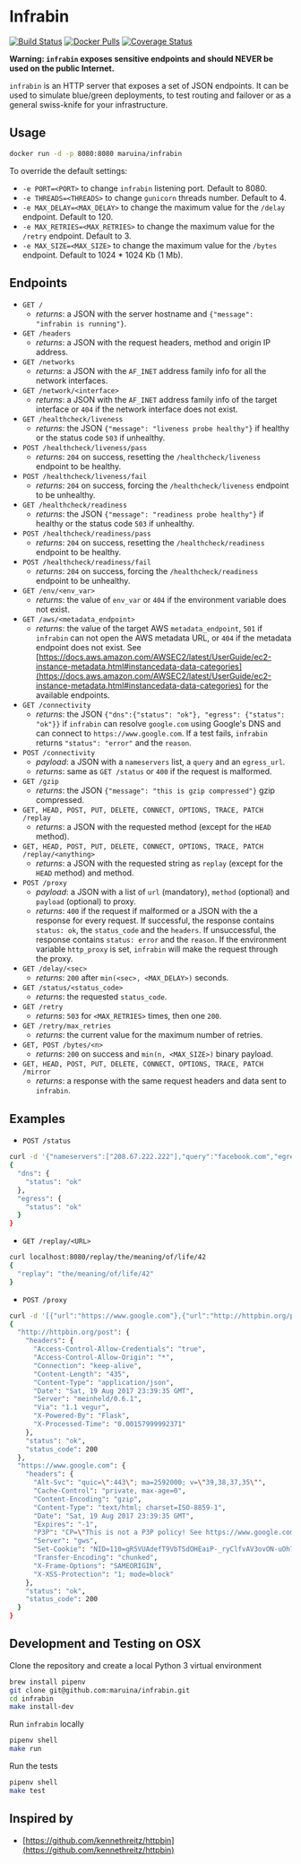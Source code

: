 # Infrabin

[![Build Status](https://travis-ci.org/maruina/infrabin.svg?branch=master)](https://travis-ci.org/maruina/infrabin)
[![Docker Pulls](https://img.shields.io/docker/pulls/maruina/infrabin.svg)](https://hub.docker.com/r/maruina/infrabin/)
[![Coverage Status](https://coveralls.io/repos/github/maruina/infrabin/badge.svg?branch=master)](https://coveralls.io/github/maruina/infrabin?branch=master)

**Warning: `infrabin` exposes sensitive endpoints and should NEVER be used on the public Internet.**

`infrabin` is an HTTP server that exposes a set of JSON endpoints. It can be used to simulate blue/green deployments, to test routing and failover or as a general swiss-knife for your infrastructure.

## Usage

```bash
docker run -d -p 8080:8080 maruina/infrabin
```

To override the default settings:

* `-e PORT=<PORT>` to change `infrabin` listening port. Default to 8080.
* `-e THREADS=<THREADS>` to change `gunicorn` threads number. Default to 4.
* `-e MAX_DELAY=<MAX_DELAY>` to change the maximum value for the `/delay` endpoint. Default to 120.
* `-e MAX_RETRIES=<MAX_RETRIES>` to change the maximum value for the `/retry` endpoint. Default to 3.
* `-e MAX_SIZE=<MAX_SIZE>` to change the maximum value for the `/bytes` endpoint. Default to 1024 * 1024 Kb (1 Mb).

## Endpoints

* `GET /`
  * _returns_: a JSON with the server hostname and `{"message": "infrabin is running"}`.
* `GET /headers`
  * _returns_: a JSON with the request headers, method and origin IP address.
* `GET /networks`
  * _returns_: a JSON with the `AF_INET` address family info for all the network interfaces.
* `GET /network/<interface>`
  * _returns_: a JSON with the `AF_INET` address family info of the target interface or `404` if the network interface does not exist.
* `GET /healthcheck/liveness`
  * _returns_: the JSON `{"message": "liveness probe healthy"}` if healthy or the status code `503` if unhealthy.
* `POST /healthcheck/liveness/pass`
  * _returns_: `204` on success, resetting the `/healthcheck/liveness` endpoint to be healthy.
* `POST /healthcheck/liveness/fail`
  * _returns_: `204` on success, forcing the `/healthcheck/liveness` endpoint to be unhealthy.
* `GET /healthcheck/readiness`
  * _returns_: the JSON `{"message": "readiness probe healthy"}` if healthy or the status code `503` if unhealthy.
* `POST /healthcheck/readiness/pass`
  * _returns_: `204` on success, resetting the `/healthcheck/readiness` endpoint to be healthy.
* `POST /healthcheck/readiness/fail`
  * _returns_: `204` on success, forcing the `/healthcheck/readiness` endpoint to be unhealthy.
* `GET /env/<env_var>`
  * _returns_: the value of `env_var` or `404` if the environment variable does not exist.
* `GET /aws/<metadata_endpoint>`
  * _returns_: the value of the target AWS `metadata_endpoint`, `501` if `infrabin` can not open the AWS metadata URL, or `404` if the metadata endpoint does not exist. See [https://docs.aws.amazon.com/AWSEC2/latest/UserGuide/ec2-instance-metadata.html#instancedata-data-categories](https://docs.aws.amazon.com/AWSEC2/latest/UserGuide/ec2-instance-metadata.html#instancedata-data-categories) for the available endpoints.
* `GET /connectivity`
  * _returns_: the JSON `{"dns":{"status": "ok"}, "egress": {"status": "ok"}}` if `infrabin` can resolve `google.com` using Google's DNS and can connect to `https://www.google.com`. If a test fails, `infrabin` returns `"status": "error"` and the `reason`.
* `POST /connectivity`
  * _payload_: a JSON with a `nameservers` list, a `query` and an `egress_url`.
  * _returns_: same as `GET /status` or `400` if the request is malformed.
* `GET /gzip`
  * _returns_: the JSON `{"message": "this is gzip compressed"}` gzip compressed.
* `GET, HEAD, POST, PUT, DELETE, CONNECT, OPTIONS, TRACE, PATCH /replay`
  * _returns_: a JSON with the requested method (except for the `HEAD` method).
* `GET, HEAD, POST, PUT, DELETE, CONNECT, OPTIONS, TRACE, PATCH /replay/<anything>`
  * _returns_: a JSON with the requested string as `replay` (except for the `HEAD` method) and method.
* `POST /proxy`
  * _payload_: a JSON with a list of `url` (mandatory), `method` (optional) and `payload` (optional) to proxy.
  * _returns_: `400` if the request if malformed or a JSON with the a response for every request. If successful, the response contains `status: ok`, the `status_code` and the `headers`. If unsuccessful, the response contains `status: error` and the `reason`. If the environment variable `http_proxy` is set, `infrabin` will make the request through the proxy.
* `GET /delay/<sec>`
  * _returns_: `200` after `min(<sec>, <MAX_DELAY>)` seconds.
* `GET /status/<status_code>`
  * _returns_: the requested `status_code`.
* `GET /retry`
  * _returns_: `503` for `<MAX_RETRIES>` times, then one `200`.
* `GET /retry/max_retries`
  * _returns_: the current value for the maximum number of retries.
* `GET, POST /bytes/<n>`
  * _returns_: `200` on success and `min(n, <MAX_SIZE>)` binary payload.
* `GET, HEAD, POST, PUT, DELETE, CONNECT, OPTIONS, TRACE, PATCH /mirror`
  * _returns_: a response with the same request headers and data sent to `infrabin`.

## Examples

* `POST /status`

```bash
curl -d '{"nameservers":["208.67.222.222"],"query":"facebook.com","egress_url":"https://www.facebook.com"}' -H "Content-Type: application/json" -X POST localhost:8080/status
{
  "dns": {
    "status": "ok"
  },
  "egress": {
    "status": "ok"
  }
}
```

* `GET /replay/<URL>`

```bash
curl localhost:8080/replay/the/meaning/of/life/42
{
  "replay": "the/meaning/of/life/42"
}
```

* `POST /proxy`

```bash
curl -d '[{"url":"https://www.google.com"},{"url":"http://httpbin.org/post","method":"POST","payload":{"key":"42"}}]' -H "Content-Type: application/json" -X POST localhost:8080/proxy
{
  "http://httpbin.org/post": {
    "headers": {
      "Access-Control-Allow-Credentials": "true",
      "Access-Control-Allow-Origin": "*",
      "Connection": "keep-alive",
      "Content-Length": "435",
      "Content-Type": "application/json",
      "Date": "Sat, 19 Aug 2017 23:39:35 GMT",
      "Server": "meinheld/0.6.1",
      "Via": "1.1 vegur",
      "X-Powered-By": "Flask",
      "X-Processed-Time": "0.00157999992371"
    },
    "status": "ok",
    "status_code": 200
  },
  "https://www.google.com": {
    "headers": {
      "Alt-Svc": "quic=\":443\"; ma=2592000; v=\"39,38,37,35\"",
      "Cache-Control": "private, max-age=0",
      "Content-Encoding": "gzip",
      "Content-Type": "text/html; charset=ISO-8859-1",
      "Date": "Sat, 19 Aug 2017 23:39:35 GMT",
      "Expires": "-1",
      "P3P": "CP=\"This is not a P3P policy! See https://www.google.com/support/accounts/answer/151657?hl=en for more info.\"",
      "Server": "gws",
      "Set-Cookie": "NID=110=gR5VUAdefT9VbTSdOHEaiP-_ryClfvAV3ovON-uOh7d59L8YsQjkQsbDwSNMwEl0JOj-7aXIQnbceL5WGZGnmbz9GFWFHsHPqRsCPaquyHIsboWMNkzhVr4Te2E6-D94; expires=Sun, 18-Feb-2018 23:39:35 GMT; path=/; domain=.google.co.uk; HttpOnly",
      "Transfer-Encoding": "chunked",
      "X-Frame-Options": "SAMEORIGIN",
      "X-XSS-Protection": "1; mode=block"
    },
    "status": "ok",
    "status_code": 200
  }
}
```

## Development and Testing on OSX

Clone the repository and create a local Python 3 virtual environment

```bash
brew install pipenv
git clone git@github.com:maruina/infrabin.git
cd infrabin
make install-dev
```

Run `infrabin` locally

```bash
pipenv shell
make run
```

Run the tests

```bash
pipenv shell
make test
```

## Inspired by

* [https://github.com/kennethreitz/httpbin](https://github.com/kennethreitz/httpbin)
